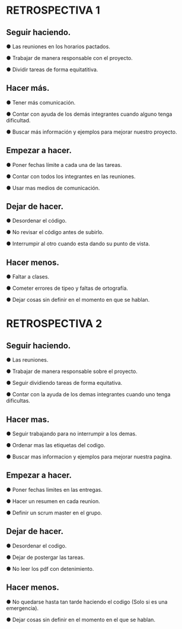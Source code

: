 # RETROSPECTIVA 1

## Seguir haciendo.

● Las reuniones en los horarios pactados.

 ● Trabajar de manera responsable con el proyecto.

 ● Dividir tareas de forma equitatitiva.

## Hacer más.

● Tener más comunicación.

 ● Contar con ayuda de los demás integrantes cuando alguno tenga dificultad.

 ● Buscar más información y ejemplos para mejorar nuestro proyecto.

## Empezar a hacer.

● Poner fechas límite a cada una de las tareas.

 ● Contar con todos los integrantes en las reuniones.

 ● Usar mas medios de comunicación.

## Dejar de hacer.

● Desordenar el código.

 ● No revisar el código antes de subirlo.

 ● Interrumpir al otro cuando esta dando su punto de vista.

## Hacer menos.

● Faltar a clases.

 ● Cometer errores de tipeo y faltas de ortografía.

 ● Dejar cosas sin definir en el momento en que se hablan.


 # RETROSPECTIVA 2 

 ## Seguir haciendo.

 ● Las reuniones.

 ● Trabajar de manera responsable sobre el proyecto.
  
 ● Seguir dividiendo tareas de forma equitativa.

 ● Contar con la ayuda de los demas integrantes cuando uno tenga dificultas.

 ## Hacer mas.

 ● Seguir trabajando para no interrumpir a los demas.

 ● Ordenar mas las etiquetas del codigo.

 ● Buscar mas informacion y ejemplos para mejorar nuestra pagina.

 ## Empezar a hacer.

 ● Poner fechas limites en las entregas.

 ● Hacer un resumen en cada reunion.

 ● Definir un scrum master en el grupo.

 ## Dejar de hacer.

 ● Desordenar el codigo.

 ● Dejar de postergar las tareas.

 ● No leer los pdf con detenimiento.

 ## Hacer menos.

 ● No quedarse hasta tan tarde haciendo el codigo (Solo si es una emergencia).

 ● Dejar cosas sin definir en el momento en el que se hablan.

 
